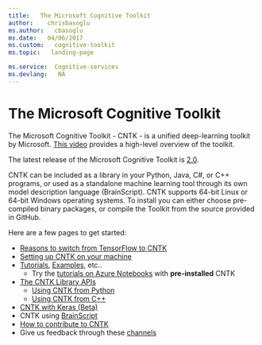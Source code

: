 ```yaml
---
title:   The Microsoft Cognitive Toolkit
author:    chrisbasoglu
ms.author:   cbasoglu
ms.date:   04/06/2017
ms.custom:   cognitive-toolkit
ms.topic:   landing-page

ms.service:  Cognitive-services
ms.devlang:   NA
---
```


# The Microsoft Cognitive Toolkit

The Microsoft Cognitive Toolkit - CNTK - is a unified deep-learning toolkit by Microsoft. [This video](https://youtu.be/9gDDO5ldT-4) provides a high-level overview of the toolkit.

The latest release of the Microsoft Cognitive Toolkit is [2.0](https://docs.microsoft.com/en-us/cognitive-toolkit/ReleaseNotes/CNTK_2_0_Release_Notes).

CNTK can be included as a library in your Python, Java, C#, or C++ programs, or used as a standalone machine learning tool through its own model description language (BrainScript). CNTK supports 64-bit Linux or 64-bit Windows operating systems. To install you can either choose pre-compiled binary packages, or compile the Toolkit from the source provided in GitHub.

Here are a few pages to get started:
* [Reasons to switch from TensorFlow to CNTK](./Reasons-to-Switch-from-TensorFlow-to-CNTK.md)
* [Setting up CNTK on your machine](./Setup-CNTK-on-your-machine.md)
* [Tutorials](./Tutorials.md), [Examples](./Examples.md), etc..
  * Try the [tutorials on Azure Notebooks](https://notebooks.azure.com/cntk/libraries/tutorials) with **pre-installed** CNTK 
* [The CNTK Library APIs](./CNTK-Library-API.md)
  * [Using CNTK from Python](https://cntk.ai/pythondocs)
  * [Using CNTK from C++](./CNTK-Library-API.md#c-api)
* [CNTK with Keras (Beta)](./Using-CNTK-with-Keras.md)
* CNTK using [BrainScript](./Using-CNTK-with-BrainScript.md)
* [How to contribute to CNTK](./Contributing-to-CNTK.md)
* Give us feedback through these [channels](Feedback-Channels.md)
